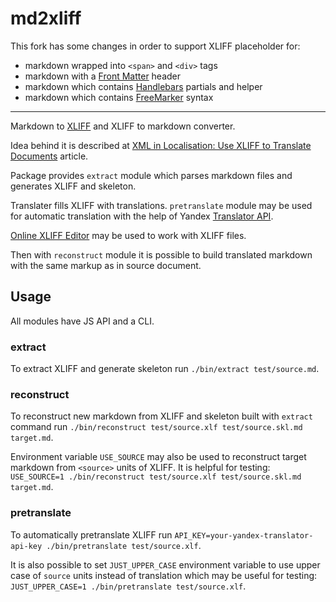 # md2xliff

This fork has some changes in order to support XLIFF placeholder for:

- markdown wrapped into `<span>` and `<div>` tags
- markdown with a [Front Matter](https://jekyllrb.com/docs/frontmatter) header
- markdown which contains [Handlebars](https://github.com/wycats/handlebars.js) partials and helper
- markdown which contains [FreeMarker](https://github.com/apache/incubator-freemarker) syntax

---

Markdown to [XLIFF](http://www.oasis-open.org/committees/xliff/documents/xliff-specification.htm) and XLIFF to markdown converter.

Idea behind it is described at [XML in Localisation: Use XLIFF to Translate Documents](http://www.maxprograms.com/articles/xliff.html) article.

Package provides `extract` module which parses markdown files and generates XLIFF and skeleton.

Translater fills XLIFF with translations. `pretranslate` module may be used for automatic translation with the help of Yandex [Translator API](https://tech.yandex.com/translate/).

[Online XLIFF Editor](http://xliff.brightec.co.uk/) may be used to work with XLIFF files.

Then with `reconstruct` module it is possible to build translated markdown with the same markup as in source document.

## Usage
All modules have JS API and a CLI.

### extract
To extract XLIFF and generate skeleton run `./bin/extract test/source.md`.

### reconstruct
To reconstruct new markdown from XLIFF and skeleton built with `extract` command run
`./bin/reconstruct test/source.xlf test/source.skl.md target.md`.

Environment variable `USE_SOURCE` may also be used to reconstruct target markdown from `<source>` units of XLIFF. It is helpful for testing:
`USE_SOURCE=1 ./bin/reconstruct test/source.xlf test/source.skl.md target.md`.

### pretranslate
To automatically pretranslate XLIFF run `API_KEY=your-yandex-translator-api-key ./bin/pretranslate test/source.xlf`.

It is also possible to set `JUST_UPPER_CASE` environment variable to use upper case of `source` units instead of translation which may be useful for testing: `JUST_UPPER_CASE=1 ./bin/pretranslate test/source.xlf`.
